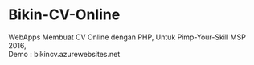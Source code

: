# Bikin-CV-Online
WebApps Membuat CV Online dengan PHP, Untuk Pimp-Your-Skill MSP 2016,  
Demo : bikincv.azurewebsites.net
